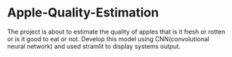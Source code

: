 # Apple-Quality-Estimation
The project is about to estimate the quality of apples that is it fresh or rotten or is it good to eat or not.
Develop this model using CNN(convolutional neural network) and used stramlit to display systems output.

